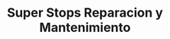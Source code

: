 ---
title: "Super Stops Reparacion y Mantenimiento"
url: /barrios-unidos/super-stops-reparacion-y-mantenimiento/
shop: Autowerkstatt
---